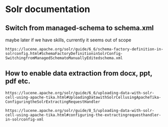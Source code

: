 # Solr documentation

## Switch from managed-schema to schema.xml

maybe later if we have skills, currently it seems out of scope

    https://lucene.apache.org/solr/guide/6_6/schema-factory-definition-in-solrconfig.html#SchemaFactoryDefinitioninSolrConfig-SwitchingfromManagedSchematoManuallyEditedschema.xml

## How to enable data extraction from docx, ppt, pdf etc.

    https://lucene.apache.org/solr/guide/6_6/uploading-data-with-solr-cell-using-apache-tika.html#UploadingDatawithSolrCellusingApacheTika-ConfiguringtheSolrExtractingRequestHandler

    https://lucene.apache.org/solr/guide/8_5/uploading-data-with-solr-cell-using-apache-tika.html#configuring-the-extractingrequesthandler-in-solrconfig-xml
